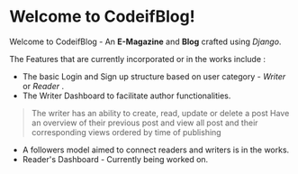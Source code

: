 # Welcome to CodeifBlog!

Welcome to CodeifBlog - An **E-Magazine** and **Blog** crafted using _Django_.

The Features that are currently incorporated or in the works include : 
- The basic Login and Sign up structure based on user category - _Writer_ or _Reader_ .
- The Writer Dashboard to facilitate author functionalities.
>The writer has an ability to create, read, update or delete a post
>Have an overview of their previous post and view all post and their corresponding views ordered by time of publishing
- A followers model aimed to connect readers and writers is in the works.
- Reader's Dashboard - Currently being worked on.


